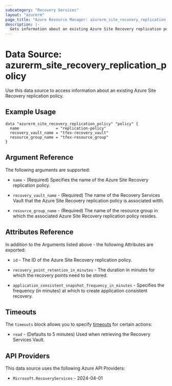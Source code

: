```yaml
---
subcategory: "Recovery Services"
layout: "azurerm"
page_title: "Azure Resource Manager: azurerm_site_recovery_replication_policy"
description: |-
  Gets information about an existing Azure Site Recovery replication policy.
---
```


# Data Source: azurerm_site_recovery_replication_policy

Use this data source to access information about an existing Azure Site Recovery replication policy.

## Example Usage

```hcl
data "azurerm_site_recovery_replication_policy" "policy" {
  name                = "replication-policy"
  recovery_vault_name = "tfex-recovery_vault"
  resource_group_name = "tfex-resource_group"
}
```

## Argument Reference

The following arguments are supported:

* `name` - (Required) Specifies the name of the Azure Site Recovery replication policy.

* `recovery_vault_name` - (Required) The name of the Recovery Services Vault that the Azure Site Recovery replication policy is associated witth.

* `resource_group_name` - (Required) The name of the resource group in which the associated Azure Site Recovery replication policy resides.

## Attributes Reference

In addition to the Arguments listed above - the following Attributes are exported:

* `id` - The ID of the Azure Site Recovery replication policy.

* `recovery_point_retention_in_minutes` - The duration in minutes for which the recovery points need to be stored.

* `application_consistent_snapshot_frequency_in_minutes` - Specifies the frequency (in minutes) at which to create application consistent recovery.

## Timeouts

The `timeouts` block allows you to specify [timeouts](https://developer.hashicorp.com/terraform/language/resources/configure#define-operation-timeouts) for certain actions:

* `read` - (Defaults to 5 minutes) Used when retrieving the Recovery Services Vault.

## API Providers
<!-- This section is generated, changes will be overwritten -->
This data source uses the following Azure API Providers:

* `Microsoft.RecoveryServices` - 2024-04-01
